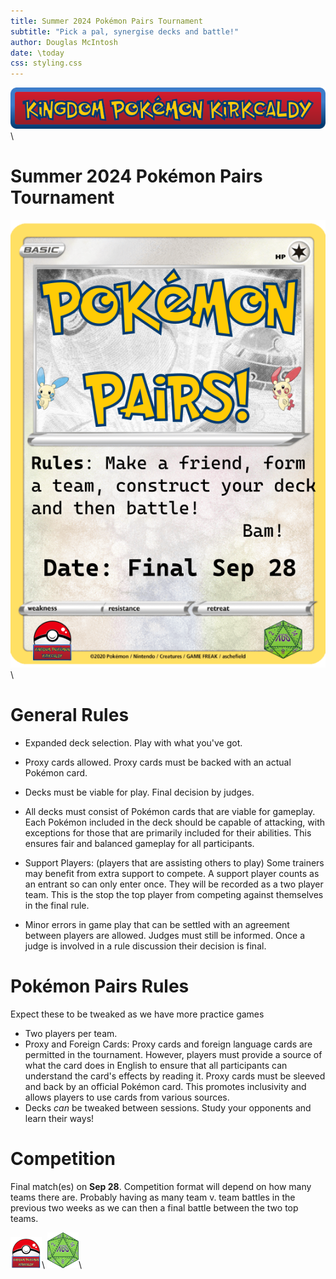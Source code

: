 ```yaml
---
title: Summer 2024 Pokémon Pairs Tournament
subtitle: "Pick a pal, synergise decks and battle!"
author: Douglas McIntosh
date: \today
css: styling.css
---
```


![Header Logo](./header.png)\ 

# Summer 2024 Pokémon Pairs Tournament

![Poster](./Pokemon%20Pairs%202024.png)\ 

# General Rules

 - Expanded deck selection. Play with what you've got.

 - Proxy cards allowed. Proxy cards must be backed with an actual Pokémon card.

 - Decks must be viable for play. Final decision by judges.

 - All decks must consist of Pokémon cards that are viable for gameplay. Each Pokémon included in the deck should be capable of attacking, with exceptions for those that are primarily included for their abilities. This ensures fair and balanced gameplay for all participants.

 - Support Players: (players that are assisting others to play) Some trainers may benefit from extra support to compete. A support player counts as an entrant so can only enter once. They will be recorded as a two player team. This is the stop the top player from competing against themselves in the final rule.

 - Minor errors in game play that can be settled with an agreement between players are allowed. Judges must still be informed. Once a judge is involved in a rule discussion their decision is final.

# Pokémon Pairs Rules

Expect these to be tweaked as we have more practice games

 - Two players per team.
 - Proxy and Foreign Cards: Proxy cards and foreign language cards are permitted in the tournament. However, players must provide a source of what the card does in English to ensure that all participants can understand the card's effects by reading it. Proxy cards must be sleeved and back by an official Pokémon card. This promotes inclusivity and allows players to use cards from various sources.
 - Decks *can* be tweaked between sessions. Study your opponents and learn their ways!


# Competition

Final match(es) on **Sep 28**. Competition format will depend on how many teams there are. Probably having as many team v. team battles in the previous two weeks as we can then a final battle between the two top teams.





![Logo](./squarelogo.png)\ ![Logo](./kgslogo.png)\ 



